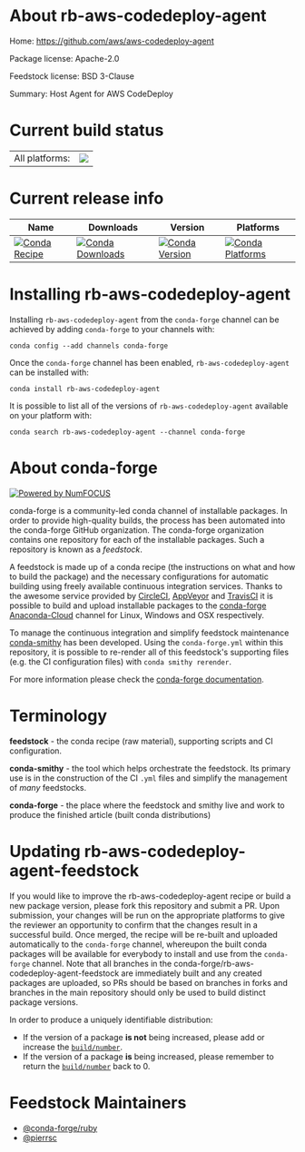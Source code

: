 About rb-aws-codedeploy-agent
=============================

Home: https://github.com/aws/aws-codedeploy-agent

Package license: Apache-2.0

Feedstock license: BSD 3-Clause

Summary: Host Agent for AWS CodeDeploy



Current build status
====================


<table><tr><td>All platforms:</td>
    <td>
      <a href="https://dev.azure.com/conda-forge/feedstock-builds/_build/latest?definitionId=7874&branchName=master">
        <img src="https://dev.azure.com/conda-forge/feedstock-builds/_apis/build/status/rb-aws-codedeploy-agent-feedstock?branchName=master">
      </a>
    </td>
  </tr>
</table>

Current release info
====================

| Name | Downloads | Version | Platforms |
| --- | --- | --- | --- |
| [![Conda Recipe](https://img.shields.io/badge/recipe-rb--aws--codedeploy--agent-green.svg)](https://anaconda.org/conda-forge/rb-aws-codedeploy-agent) | [![Conda Downloads](https://img.shields.io/conda/dn/conda-forge/rb-aws-codedeploy-agent.svg)](https://anaconda.org/conda-forge/rb-aws-codedeploy-agent) | [![Conda Version](https://img.shields.io/conda/vn/conda-forge/rb-aws-codedeploy-agent.svg)](https://anaconda.org/conda-forge/rb-aws-codedeploy-agent) | [![Conda Platforms](https://img.shields.io/conda/pn/conda-forge/rb-aws-codedeploy-agent.svg)](https://anaconda.org/conda-forge/rb-aws-codedeploy-agent) |

Installing rb-aws-codedeploy-agent
==================================

Installing `rb-aws-codedeploy-agent` from the `conda-forge` channel can be achieved by adding `conda-forge` to your channels with:

```
conda config --add channels conda-forge
```

Once the `conda-forge` channel has been enabled, `rb-aws-codedeploy-agent` can be installed with:

```
conda install rb-aws-codedeploy-agent
```

It is possible to list all of the versions of `rb-aws-codedeploy-agent` available on your platform with:

```
conda search rb-aws-codedeploy-agent --channel conda-forge
```


About conda-forge
=================

[![Powered by NumFOCUS](https://img.shields.io/badge/powered%20by-NumFOCUS-orange.svg?style=flat&colorA=E1523D&colorB=007D8A)](http://numfocus.org)

conda-forge is a community-led conda channel of installable packages.
In order to provide high-quality builds, the process has been automated into the
conda-forge GitHub organization. The conda-forge organization contains one repository
for each of the installable packages. Such a repository is known as a *feedstock*.

A feedstock is made up of a conda recipe (the instructions on what and how to build
the package) and the necessary configurations for automatic building using freely
available continuous integration services. Thanks to the awesome service provided by
[CircleCI](https://circleci.com/), [AppVeyor](https://www.appveyor.com/)
and [TravisCI](https://travis-ci.org/) it is possible to build and upload installable
packages to the [conda-forge](https://anaconda.org/conda-forge)
[Anaconda-Cloud](https://anaconda.org/) channel for Linux, Windows and OSX respectively.

To manage the continuous integration and simplify feedstock maintenance
[conda-smithy](https://github.com/conda-forge/conda-smithy) has been developed.
Using the ``conda-forge.yml`` within this repository, it is possible to re-render all of
this feedstock's supporting files (e.g. the CI configuration files) with ``conda smithy rerender``.

For more information please check the [conda-forge documentation](https://conda-forge.org/docs/).

Terminology
===========

**feedstock** - the conda recipe (raw material), supporting scripts and CI configuration.

**conda-smithy** - the tool which helps orchestrate the feedstock.
                   Its primary use is in the construction of the CI ``.yml`` files
                   and simplify the management of *many* feedstocks.

**conda-forge** - the place where the feedstock and smithy live and work to
                  produce the finished article (built conda distributions)


Updating rb-aws-codedeploy-agent-feedstock
==========================================

If you would like to improve the rb-aws-codedeploy-agent recipe or build a new
package version, please fork this repository and submit a PR. Upon submission,
your changes will be run on the appropriate platforms to give the reviewer an
opportunity to confirm that the changes result in a successful build. Once
merged, the recipe will be re-built and uploaded automatically to the
`conda-forge` channel, whereupon the built conda packages will be available for
everybody to install and use from the `conda-forge` channel.
Note that all branches in the conda-forge/rb-aws-codedeploy-agent-feedstock are
immediately built and any created packages are uploaded, so PRs should be based
on branches in forks and branches in the main repository should only be used to
build distinct package versions.

In order to produce a uniquely identifiable distribution:
 * If the version of a package **is not** being increased, please add or increase
   the [``build/number``](https://conda.io/docs/user-guide/tasks/build-packages/define-metadata.html#build-number-and-string).
 * If the version of a package **is** being increased, please remember to return
   the [``build/number``](https://conda.io/docs/user-guide/tasks/build-packages/define-metadata.html#build-number-and-string)
   back to 0.

Feedstock Maintainers
=====================

* [@conda-forge/ruby](https://github.com/conda-forge/ruby/)
* [@pierrsc](https://github.com/pierrsc/)

